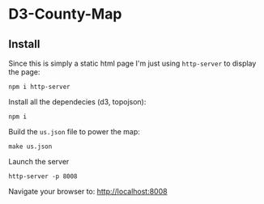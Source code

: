 D3-County-Map
=============

## Install

Since this is simply a static html page I'm just using `http-server` to display the page:

````
npm i http-server 
````

Install all the dependecies (d3, topojson):

````
npm i
````

Build the `us.json` file to power the map:

````
make us.json
````

Launch the server

````
http-server -p 8008
````

Navigate your browser to: [http://localhost:8008](http://localhost:8008)

